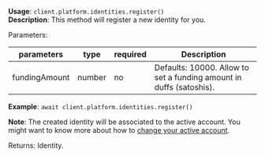 **Usage**: `client.platform.identities.register()`    
**Description**: This method will register a new identity for you. 

Parameters: 

| parameters        | type    | required         | Description                                                        |  
|-------------------|---------|------------------| -------------------------------------------------------------------|
| fundingAmount     | number  | no               | Defaults: 10000. Allow to set a funding amount in duffs (satoshis).|

**Example**: `await client.platform.identities.register()`

**Note**: The created identity will be associated to the active account. You might want to know more about how to [change your active account](../../examples/use-different-account.md).  

Returns: Identity.
